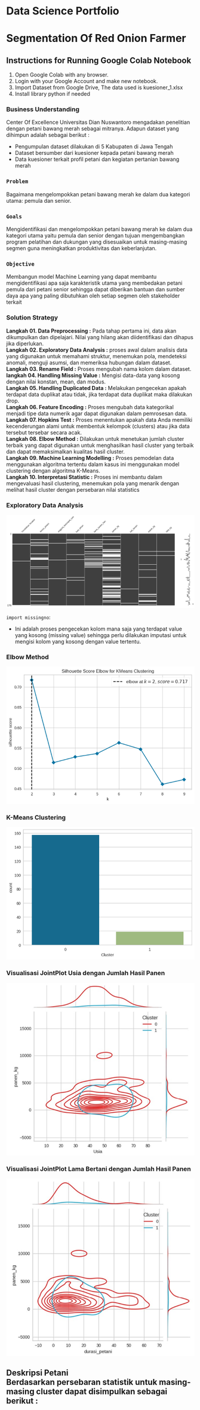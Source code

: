 # Data Science Portfolio
#  **Segmentation Of Red Onion Farmer**
## Instructions for Running Google Colab Notebook
1. Open Google Colab with any browser.<br>
2. Login with your Google Account and make new notebook.<br>
3. Import Dataset from Google Drive, The data used is kuesioner_1.xlsx
4. Install library python if needed

### **Business Understanding**
Center Of Excellence Universitas Dian Nuswantoro mengadakan penelitian dengan petani bawang merah sebagai mitranya. Adapun dataset yang dihimpun adalah sebagai berikut :
- Pengumpulan dataset dilakukan di 5 Kabupaten di Jawa Tengah
- Dataset bersumber dari kuesioner kepada petani bawang merah
- Data kuesioner terkait profil petani dan kegiatan pertanian bawang merah
### **`Problem`**
Bagaimana mengelompokkan petani bawang merah ke dalam dua kategori utama: pemula dan senior.
### **`Goals`**
Mengidentifikasi dan mengelompokkan petani bawang merah ke dalam dua kategori utama yaitu pemula dan senior dengan tujuan mengembangkan program pelatihan dan dukungan yang disesuaikan untuk masing-masing segmen guna meningkatkan produktivitas dan keberlanjutan.
### **`Objective`**
Membangun model Machine Learning yang dapat membantu mengidentifikasi apa saja karakteristik utama yang membedakan petani pemula dari petani senior sehingga dapat diberikan bantuan dan sumber daya apa yang paling dibutuhkan oleh setiap segmen oleh stakeholder terkait

###  **Solution Strategy**
**Langkah 01. Data Preprocessing :** Pada tahap pertama ini, data akan dikumpulkan dan dipelajari. Nilai yang hilang akan diidentifikasi dan dihapus jika diperlukan.<br>
**Langkah 02. Exploratory Data Analysis :** proses awal dalam analisis data yang digunakan untuk memahami struktur, menemukan pola, mendeteksi anomali, menguji asumsi, dan memeriksa hubungan dalam dataset.<br>
**Langkah 03. Rename Field :** Proses mengubah nama kolom dalam dataset.<br>
**langkah 04. Handling Missing Value :** Mengisi data-data yang kosong dengan nilai konstan, mean, dan modus.<br>
**Langkah 05. Handling Duplicated Data :** Melakukan pengecekan apakah terdapat data duplikat atau tidak, jika terdapat data duplikat maka dilakukan drop.<br>
**Langkah 06. Feature Encoding :** Proses mengubah data kategorikal menjadi tipe data numerik agar dapat digunakan dalam pemrosesan data.<br>
**Langkah 07. Hopkins Test :** Proses menentukan apakah data Anda memiliki kecenderungan alami untuk membentuk kelompok (clusters) atau jika data tersebut tersebar secara acak.<br>
**Langkah 08. Elbow Method :** Dilakukan untuk menetukan jumlah cluster terbaik yang dapat digunakan untuk menghasilkan hasil cluster yang terbaik dan dapat memaksimalkan kualitas hasil cluster.<br>
**Langkah 09. Machine Learning Modelling :** Proses pemodelan data menggunakan algoritma tertentu dalam kasus ini menggunakan model clustering dengan algoritma K-Means.<br>
**Langkah 10. Interpretasi Statistic :** Proses ini membantu dalam mengevaluasi hasil clustering, menemukan pola yang menarik dengan melihat hasil cluster dengan persebaran nilai statistics

### **Exploratory Data Analysis**
![Img 1](screenshot/1.png)

`import missingno`:<br>
- Ini adalah proses pengecekan kolom mana saja yang terdapat value yang kosong (missing value) sehingga perlu dilakukan imputasi untuk mengisi kolom yang kosong dengan value tertentu.

### **Elbow Method**
![Img 2](screenshot/2.png)

### **K-Means Clustering**
![Img 3](screenshot/3.png)

### **Visualisasi JointPlot Usia dengan Jumlah Hasil Panen**
![Img 4](screenshot/4.jpg)

### **Visualisasi JointPlot Lama Bertani dengan Jumlah Hasil Panen**
![Img 5](screenshot/5.jpg)

**Deskripsi Petani** <br>
Berdasarkan persebaran statistik untuk masing-masing cluster dapat disimpulkan sebagai berikut :
- 





